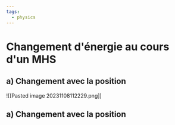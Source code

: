 ```yaml
---
tags:
  - physics
---
```

# Changement d'énergie au cours d'un MHS 

## a) Changement avec la position
![[Pasted image 20231108112229.png]]
## a) Changement avec la position